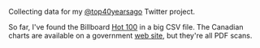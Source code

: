 Collecting data for my [@top40yearsago] Twitter project.

So far, I've found the Billboard [Hot 100] in a big CSV file. The Canadian charts are available on a government [web site][cancon], but they're all PDF scans.

[@top40yearsago]: https://twitter.com/top40yearsago
[Hot 100]: https://data.world/kcmillersean/billboard-hot-100-1958-2017
[cancon]: http://www.bac-lac.gc.ca/eng/discover/films-videos-sound-recordings/rpm/Pages/rpm.aspx
